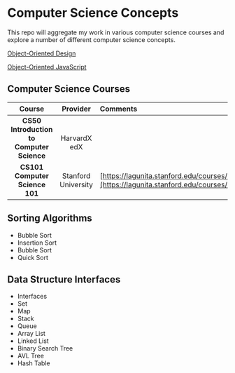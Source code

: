 # Computer Science Concepts

This repo will aggregate my work in various computer science courses and 
explore a number of different computer science concepts.

[Object-Oriented Design](https://github.com/coolinmc6/CS-concepts/blob/master/OO-design.md)

[Object-Oriented JavaScript](https://github.com/coolinmc6/CS-concepts/blob/master/OO-javascript.md)

## Computer Science Courses


| Course | Provider | Comments | Notes |
|:---:|:---:|:---|:---|
| **CS50 Introduction to Computer Science** | <br>HarvardX<br>edX | |[CS50 Notes](https://github.com/coolinmc6/CS-concepts/blob/master/CS50-Intro-to-CS/CS50-Notes.md) |
| **CS101 Computer Science 101**|Stanford University|[https://lagunita.stanford.edu/courses/Engineering/CS101/Summer2014/info](https://lagunita.stanford.edu/courses/Engineering/CS101/Summer2014/info)| |




## Sorting Algorithms
- Bubble Sort
- Insertion Sort
- Bubble Sort
- Quick Sort

## Data Structure Interfaces

- Interfaces
- Set
- Map
- Stack
- Queue
- Array List
- Linked List
- Binary Search Tree
- AVL Tree
- Hash Table